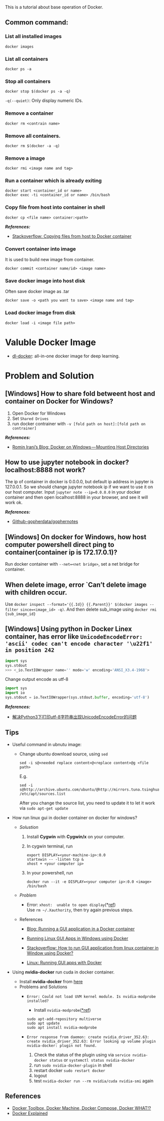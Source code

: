 <!-- # _Docker_ -->
This is a tutorial about base operation of Docker.

## Common command:
### List all installed images
```
docker images
```

### List all containers
```
docker ps -a
```

### Stop all containers
```
docker stop $(docker ps -a -q)
```
`-q(--quiet)`: Only display numeric IDs.

### Remove a container
```
docker rm <contrain name>
```

### Remove all containers.<br>
```
docker rm $(docker -a -q)
```

### Remove a image
```
docker rmi <image name and tag>
```

### Run a container which is already exiting
```
docker start <container_id or name>
docker exec -ti <container_id or name> /bin/bash
```

### Copy file from host into container in shell
```
docker cp <file name> container:<path>
```
***References:***
- [Stackoverflow: Copying files from host to Docker container](https://stackoverflow.com/questions/22907231/copying-files-from-host-to-docker-container)

### Convert container into image
It is used to build new image from container.
```
docker commit <container name/id> <image name>
```

### Save docker image into host disk
Often save docker image as .tar
```
docker save -o <path you want to save> <image name and tag>
```


### Load docker image from disk
```
docker load -i <image file path>
```

# Valuble Docker Image
- [dl-docker](https://github.com/floydhub/dl-docker): all-in-one docker image for deep learning.


# Problem and Solution
## [Windows] How to share fold betweent host and container on Docker for Windows? 
1. Open Docker for Windows
2. Set `Shared Drives`
3. run docker contrainer with `-v [fold path on host]:[fold path on contrainer]`

***References:***
- [Romin Irani’s Blog: Docker on Windows — Mounting Host Directories](https://rominirani.com/docker-on-windows-mounting-host-directories-d96f3f056a2c)


## How to use jupyter notebook in docker? localhost:8888 not work?
The ip of container in docker is 0.0.0.0, but default ip address in jupyter is 127.0.0.1. So we should change jupyter notebook ip if we want to use it on our host computer. Input `jupyter note --ip=0.0.0.0` in your docker container and then open localhost:8888 in your browser, and see it will work ok.

***References:***
- [Github-gopherdata/gophernotes](https://github.com/gopherdata/gophernotes/issues/6)

## [Windows] On docker for Windows, how host computer powershell direct ping to container(container ip is 172.17.0.1)?
Run docker container with `--net=<net bridge>`, set a net bridge for container.

## When delete image, error `Can’t delete image with children occur.  
Use `docker inspect --format='{{.Id}} {{.Parent}}' $(docker images --filter since=<image_id> -q)`. And then delete sub_image using `docker rmi {sub_image_id}`

## [Windows] Using python in Docker Linex container, has error like `UnicodeEncodeError: 'ascii' codec can't encode character '\u22f1' in position 242`
```python
import sys
sys.stdout
>>> <_io.TextIOWrapper name='' mode='w' encoding='ANSI_X3.4-1968'>
```
Change output encode as utf-8
```python
import sys
import io
sys.stdout = io.TextIOWrapper(sys.stdout.buffer, encoding='utf-8')
```

***References:***
- [解决Python3下打印utf-8字符串出现UnicodeEncodeError的问题](https://www.binss.me/blog/solve-problem-of-python3-raise-unicodeencodeerror-when-print-utf8-string/)

## Tips
- Useful command in ubnutu image:
    - Change ubuntu download source, using `sed`<br>
        ```
        sed -i s@<needed replace content>@<replace content>@g <file path>
        ```

        E.g.
        ```shell
        sed -i s@http://archive.ubuntu.com/ubuntu/@http://mirrors.tuna.tsinghua.edu.cn/ubuntu/@g /etc/apt/sources.list
        ```

        After you change the source list, you need to update it to let it work via `sudo apt-get update`

- How run linux gui in docker container on docker for windows?
    - *Solustion*
        1. Install **Cygwin** with **Cygwin/x** on your computer.

        2. In cygwin terminal, run
            ```shell
            export DISPLAY=<your-machine-ip>:0.0
            startxwin -- -listen tcp &
            xhost + <your computer ip>
            ```

        3. In your powershell, run
            ```
            docker run --it -e DISPLAY=<your computer ip>:0.0 <image> /bin/bash
            ```
    - *Problem*
        - Error: `xhost:  unable to open display`(\*[ref](https://forums.freebsd.org/threads/50613/))  
            Use `rm ~/.Xauthority`, then try again previous steps.

    - References
        - [Blog: Running a GUI application in a Docker container](https://linuxmeerkat.wordpress.com/2014/10/17/running-a-gui-application-in-a-docker-container/)

        - [Running Linux GUI Apps in Windows using Docker](https://manomarks.net/2015/12/03/docker-gui-windows.html)

        - [Stackoverflow: How to run GUI application from linux container in Window using Docker?](http://stackoverflow.com/questions/29844237/how-to-run-gui-application-from-linux-container-in-window-using-docker)

        - [Linux: Running GUI apps with Docker](http://fabiorehm.com/blog/2014/09/11/running-gui-apps-with-docker/)

- Using **nvidia-docker** run cuda in docker container.
    - Install **nvidia-docker** from [here]()
    - Problems and Solutions
        - `Error: Could not load UVM kernel module. Is nvidia-modprobe installed?`
            - Install `nvidia-modprobe`([\*ref](https://askubuntu.com/questions/841824/how-to-install-nvidia-modprobe))<br>
            ```shell
            sudo apt-add-repository multiverse
            sudo apt update
            sudo apt install nvidia-modprobe
            ```

        - `Error response from daemon: create nvidia_driver_352.63: create nvidia_driver_352.63: Error looking up volume plugin nvidia-docker: plugin not found.`
            1. Check the status of the plugin using via `service nvidia-docker status` or `systemctl status nvidia-docker`
            2. run `sudo nvidia-docker-plugin` in shell
            3. restart docker `sudo restart docker`
            4. logout
            5. test `nvidia-docker run --rm nvidia/cuda nvidia-smi` again

## References
- [Docker Toolbox, Docker Machine, Docker Compose, Docker WHAT!?](https://nickjanetakis.com/blog/docker-toolbox-docker-machine-docker-compose-docker-wtf)
- [Docker Explained](https://www.digitalocean.com/community/tutorials/docker-explained-using-dockerfiles-to-automate-building-of-images)

[ref_1]:http://stackoverflow.com/questions/22907231/copying-files-from-host-to-docker-container
[ref_2]:https://rominirani.com/docker-on-windows-mounting-host-directories-d96f3f056a2c#.8tny4uf9o
[ref_3]:https://github.com/gopherds/gophernotes/issues/6
